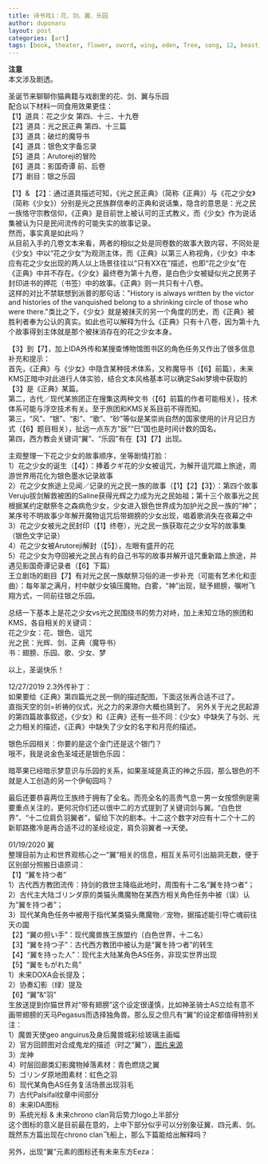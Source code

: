 ```yaml
---
title: 诗书戏1：花、剑、翼、乐园
author: duponaru
layout: post
categories: [art]
tags: [book, theater, flower, sword, wing, eden, Tree, song, 12, beast, Miglance, Sofia, Chrono Clan, IDA, DOXA, KMS, religion, prayer, AD900, BC3000]
---
```


**注意**  
本文涉及剧透。  

圣诞节来聊聊你猫典籍与戏剧里的花、剑、翼与乐园  
配合以下材料一同食用效果更佳：  
【1】道具：花之少女 第四、十三、十九卷  
【2】道具：光之民正典 第四、十三篇  
【3】道具：破烂的魔导书  
【4】道具：银色文字备忘录  
【5】道具：Arutoreji的冒险  
【6】道具：影国奇谭 前、后卷  
【7】剧目：银之乐园  



【1】& 【2】：通过道具描述可知，《光之民正典》（简称《正典》）与《花之少女》（简称《少女》）分别是光之民族群信奉的正典和说话集，隐含的意思是：光之民一族恪守宗教信仰，《正典》是目前世上被认可的正式教义，而《少女》作为说话集被认为只是民间流传的可能失实的故事记录。  
然而，事实真是如此吗？  
从目前入手的几卷文本来看，两者的相似之处是同卷数的故事大致内容，不同处是《少女》中以“花之少女”为观测主体，而《正典》以第三人称视角，《少女》中本应有花之少女出现的两人以上场景往往以“只有XX在”描述，也即“花之少女”在《正典》中并不存在。《少女》最终卷为第十九卷，是白色少女被疑似光之民男子封印进书的押花（书签）中的故事。《正典》则一共只有十八卷。  
这样的对比不禁联想到派普的那句话："History is always written by the victor and histories of the vanquished belong to a shrinking circle of those who were there."类比之下，《少女》就是被抹灭的另一个角度的历史，而《正典》被胜利者奉为公认的真实。如此也可以解释为什么《正典》只有十八卷，因为第十九个故事得到主体就是那个被抹消存在的花之少女本身。  


【3】到【7】，加上IDA外传和某搜查博物馆图书区的角色任务又作出了很多信息补充和提示：  
首先，《正典》与《少女》中隐含某种技术体系，又称魔导书（【6】前篇），未来KMS正暗中对此进行人体实验，结合文本风格基本可以确定Saki梦境中获取的【3】是《正典》某篇。  
第二，古代／现代某旅团正在搜集这两种文书（【6】前篇的作者可能相关），技术体系可能与浮空技术有关。至于旅团和KMS关系目前不得而知。  
第三，“风”、“银”、“影”、“歌”、“砂”等似是某崇尚自然的国家使用的计月记日方式（【6】题目相关），扯远一点东方“辰”“巳”国也是时间计数的国名。  
第四，西方教会关键词“翼”、“乐园”有在【3】【7】出现。  


主观整理一下花之少女的故事顺序，坐等剧情打脸：  
1）花之少女的诞生（【4】）：捧着クギ花的少女被诅咒，为解开诅咒踏上旅途，周游世界用花化为银色墨水记录故事  
2）花之少女旅途上见闻／记录的光之民一族的故事（【1】【2】【3】）：第四个故事Veruju拔剑解救被困的Saline获得光辉之力成为光之民始祖；第十三个故事光之民根据某约定献祭冬之森病危少女，少女进入银色世界成为加护光之民一族的“神”；某序号不明故事少年解开魔物诅咒后带翅膀的少女出现，唱着歌消失在夜幕之中  
3）花之少女被光之民封印（【1】终卷），光之民一族获取花之少女写的故事集（银色文字记录）  
4）花之少女被Arutoreji解封（【5】），左眼有盛开的花  
5）花之少女为夺回被光之民占有的自己书写的故事并解开诅咒重新踏上旅途，并遇见影国奇谭记录者（【6】下篇）  
王立剧场的剧目【7】有对光之民一族献祭习俗的进一步补充（可能有艺术化和歪曲）：每年翠之满月，村中献少女镇压魔物。白雾，“神”出现，赋予翅膀，嘱咐飞翔方式，一同前往银之乐园。  


总结一下基本上是花之少女vs光之民围绕书的势力对峙，加上未知立场的旅团和KMS，各自相关的关键词：  
花之少女：花、银色、诅咒  
光之民：光辉、剑、正典（魔导书）  
书：翅膀、乐园、歌、少女、梦  


以上，圣诞快乐！  



12/27/2019 2.3外传补丁：  
如果要给《正典》第四篇光之民一侧的描述配图，下面这张再合适不过了。  
<span class="image centered"><img src="{{ '/assets/post_img/2019-12-25/sword.jpg' | relative_url }}" alt="" /></span>   
直指天空的剑=祈祷的仪式，光之力的来源你大概也猜到了。
另外关于光之民起源的第四篇故事叙述，《少女》和《正典》还有一些不同：《少女》中缺失了与剑、光之力相关的描述，《正典》中缺失了少女的名字和月亮的描述。  
  
银色乐园相关：你要的是这个金门还是这个银门？  
<span class="image centered"><img src="{{ '/assets/post_img/2019-12-25/gate1.jpg' | relative_url }}" alt="" /></span>   
<span class="image centered"><img src="{{ '/assets/post_img/2019-12-25/gate2.jpg' | relative_url }}" alt="" /></span>   
哦不，我是说金色圣域还是银色乐园：  
<span class="image centered"><img src="{{ '/assets/post_img/2019-12-25/gate3.jpg' | relative_url }}" alt="" /></span>   
<span class="image centered"><img src="{{ '/assets/post_img/2019-12-25/gate4.png' | relative_url }}" alt="" /></span>   

暗苹果已经暗示梦意识与乐园的关系，如果圣域是真正的神之乐园，那么银色的不就是人工创造的另一个伊甸园吗？  


最后还要恭喜两位王族终于拥有了全名。而亮全名的高贵气息一男一女按惯例是需要重点关注的，更何况你们还以很中二的方式提到了关键词剑与翼。“白色世界”、“十二位肩负羽翼者”，留给下次的剧本。十二这个数字对应有十二个十二的新耶路撒冷是再合适不过的圣经设定，肩负羽翼者-->天使。  


01/19/2020  翼  
整理目前为止和世界观核心之一“翼”相关的信息，相互关系可引出脑洞无数，便于区别部分照搬日语原词：  
【1】“翼を持つ者”  
1）古代西方教团流传：持剑的救世主降临此地时，周围有十二名“翼を持つ者”；  
2）古代主大陆ゴリンダ原的类猫头鹰魔物在某西方相关角色任务中被（误）认为“翼を持つ者”；  
3）现代某角色任务中被用于指代某类猫头鹰魔物／宠物，据描述能引导亡魂前往天の園  
【2】“翼の担い手”：现代魔兽族王族盟约（白色世界，十二名）  
【3】“翼を持つ子”：古代西方教团中被认为是“翼を持つ者”的转生  
【4】“翼を持った人”：现代主大陆某角色AS任务，非现实世界出现  
【5】“翼をもがれた鳥”  
1）未来DOXA会长提及；  
2）协奏幻影（绿）提及  
【6】“翼”&“羽”  
生放送提到你猫世界对“带有翅膀”这个设定很谨慎，比如神圣骑士AS立绘有意不画带翅膀的天马Pegasus而选择独角兽。那么反之但凡有“翼”的设定都值得特别关注：  
1）魔兽天使geo anguirus及身后魔兽城彩绘玻璃主画幅    
<span class="image centered"><img src="{{ '/assets/post_img/2019-12-25/anguirus.png' | relative_url }}" alt="" /></span>   
2）官方回顾图对合成鬼龙的描述（时之“翼”），[图片来源](https://another-eden.jp/special-art2/)  
<span class="image centered"><img src="{{ '/assets/post_img/2019-12-25/wing_time.jpg' | relative_url }}" alt="" /></span>  
3）龙神  
4）时层回廊类幻影魔物掉落素材：青色燃烧之翼  
5）ゴリンダ原地图素材：虹色之羽  
6）现代某角色AS任务复活场景出现羽毛  
7）古代Palsifal纹章中间部分  
8）未来IDA图标    
<span class="image centered"><img src="{{ '/assets/post_img/2019-12-25/wing_ida.jpg' | relative_url }}" alt="" /></span>  
9）系统光标 & 未来chrono clan背后势力logo上半部分  
<span class="image centered"><img src="{{ '/assets/post_img/2019-12-25/wing_chronoclan.png' | relative_url }}" alt="" /></span>  
<span class="image centered"><img src="{{ '/assets/post_img/2019-12-25/wing_chronoclan2.png' | relative_url }}" alt="" /></span>  
这个图标的意义是目前最在意的，上中下部分似乎可以分别象征翼、四元素、剑。既然东方篇出现在chrono clan飞船上，那么下篇能给出解释吗？  

另外，出现“翼”元素的图标还有未来东方Eeza：  
<span class="image centered"><img src="{{ '/assets/post_img/2019-12-25/wing_aeza.jpg' | relative_url }}" alt="" /></span>  











